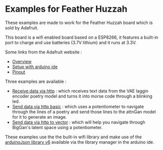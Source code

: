 # Examples for Feather Huzzah

These examples are made to work for the Feather Huzzah board which is sold by Adafruit.

This board is a wifi enabled board based on a ESP8266, it features a built-in port to charge and use batteries (3.7V lithium) and it runs at 3.3V.

Some links from the Adafruit website :

- [Overview](https://learn.adafruit.com/adafruit-feather-huzzah-esp8266/overview)
- [Setup with arduino ide](https://learn.adafruit.com/adafruit-feather-huzzah-esp8266/using-arduino-ide)
- [Pinout](https://learn.adafruit.com/adafruit-feather-huzzah-esp8266/pinouts)

Three examples are available :

- [Receive data via http](/receive_text_vae_lagging_encoder_poetry) : which receives text data from the VAE laggin encoder poetry model and turns it into morse code through a blinking led.
- [Send data via http basic](/send_text_attnGan) : which uses a potentiometer to navigate through the lines of a poetry and send those lines to the attnGan model for it to generate an image.
- [Send data via http to vector](/send_vector_BigGan) : which will help you navigate through BigGan's latent space using a potentiometer.

These examples use the the built-in wifi library and make use of the [arduinoJson library v6](https://arduinojson.org/) available via the library manager in the arduino ide.


